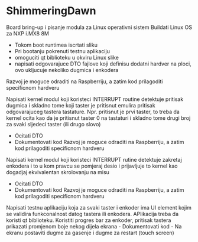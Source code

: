 # ShimmeringDawn
Board bring-up i pisanje modula za Linux operativni sistem
Buildati Linux OS za NXP i.MX8 8M
  - Tokom boot runtimea iscrtati sliku
  - Pri bootanju pokrenuti testnu aplikaciju
  - omoguciti qt biblioteku u okviru Linux slike
  - napisati odgovarajuce DTO fajlove koji definisu dodatni hardver na ploci, ovo ukljucuje nekoliko dugmica i enkodera

Razvoj je moguce odraditi na Raspberriju, a zatim kod prilagoditi specificnom hardveru


Napisati kernel modul koji koristeci INTERRUPT routine detektuje pritisak dugmica i skladno tome koji taster je pritisnut emulira pritisak odgovarajuceg tastera tastature.
Npr. pritisnut je prvi taster, to treba da kernel ocita kao da je pritisnut taster 0 na tastaturi i skladno tome drugi broj za svaki sljedeci taster (ili drugo slovo)
  - Ocitati DTO
  - Dokumentovati kod
Razvoj je moguce odraditi na Raspberriju, a zatim kod prilagoditi specificnom hardveru


Napisati kernel modul koji koristeci INTERRUPT rutine detektuje zakretaj enkodera i to u kom pravcu se pomjeraj desio i prijavljuje to kernel kao dogadjaj ekvivalentan skrolovanju na misu
  - Ocitati DTO
  - Dokumentovati kod
Razvoj je moguce odraditi na Raspberriju, a zatim kod prilagoditi specificnom hardveru


Napisati testnu aplikaciju koja za svaki taster i enkoder ima UI element kojim se validira funkconalnost datog tastera ili enkodera. APlikacija treba da koristi qt biblioteku. Koristiti progres bar za enkoder, pritisak tastera prikazati promjenom boje nekog dijela ekrana
	- Dokumentovati kod
	- Na ekranu postaviti dugme za gasenje i dugme za restart (touch screen)
